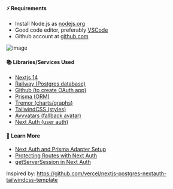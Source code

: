 #### ⚡️ Requirements

- Install Node.js as [nodejs.org](https://nodejs.org)
- Good code editor, preferably [VSCode](https://code.visualstudio.com)
- Github account at [github.com](https://github.com)

![image](https://github.com/akai54/admin-dashboard/assets/55193319/5275f2b3-500d-4eb0-978a-313eef988074)


#### 📚 Libraries/Services Used

- [Nextjs 14](https://nextjs.org)
- [Railway (Postgres database)](https://railway.app/new)
- [Github (to create OAuth app)](https://github.com/settings/applications/new)
- [Prisma (ORM)](https://prisma.io)
- [Tremor (charts/graphs)](https://tremor.so)
- [TailwindCSS (styles)](https://tailwindcss.com)
- [Avvvatars (fallback avatar)](https://avvvatars.com/)
- [Next Auth (user auth)](https://authjs.dev)

#### 🧠 Learn More

- [Next Auth and Prisma Adapter Setup](https://authjs.dev/reference/adapter/prisma#prismaadapter)
- [Protecting Routes with Next Auth](https://authjs.dev/guides/basics/securing-pages-and-api-routes#nextjs-middleware)
- [getServerSession in Next Auth](https://next-auth.js.org/configuration/nextjs#getServerSession)

Inspired by: https://github.com/vercel/nextjs-postgres-nextauth-tailwindcss-template
